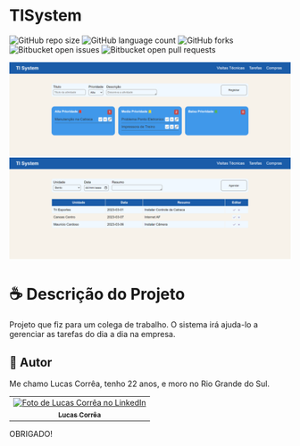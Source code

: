 # TISystem

![GitHub repo size](https://img.shields.io/github/repo-size/correa0105/TISystem-ProjetoPessoal?style=for-the-badge)
![GitHub language count](https://img.shields.io/github/languages/count/correa0105/TISystem-ProjetoPessoal?style=for-the-badge)
![GitHub forks](https://img.shields.io/github/forks/correa0105/TISystem-ProjetoPessoal?style=for-the-badge)
![Bitbucket open issues](https://img.shields.io/bitbucket/issues/correa0105/TISystem-ProjetoPessoal?style=for-the-badge)
![Bitbucket open pull requests](https://img.shields.io/bitbucket/pr-raw/correa0105/TISystem-ProjetoPessoal?style=for-the-badge)

<img src="exemplo1.png" alt="Exemplo do Projeto">
<img src="exemplo2.png" alt="Exemplo do Projeto">

# ☕ Descrição do Projeto

Projeto que fiz para um colega de trabalho. O sistema irá ajuda-lo a gerenciar as tarefas do dia a dia na empresa.

## 🤝 Autor

Me chamo Lucas Corrêa, tenho 22 anos, e moro no Rio Grande do Sul.

<table>
  <tr>
    <td align="center">
      <a href="https://www.linkedin.com/in/correalucas0105/">
        <img src="https://media-exp1.licdn.com/dms/image/C4E03AQEbIJOJFCwzBQ/profile-displayphoto-shrink_800_800/0/1664062264493?e=1669852800&v=beta&t=VrRnd11fob_MOR8YtqKK1KJMbDmNjfYrZmBnrTPmKPQ" width="100px;" alt="Foto de Lucas Corrêa no LinkedIn"/><br>
        <sub>
            <b>Lucas Corrêa</b>
        </sub>
      </a>
    </td>
</table>

OBRIGADO!
